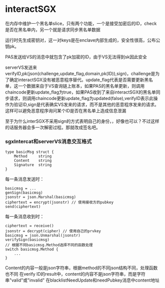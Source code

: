 # interactSGX

在内存中维护一个黑名单slice，只有两个功能，一个是接受加密后的ID，check是否在黑名单内，另一个就是请求同步黑名单数据

运行时先生成密钥对，这一对keys是在enclave内部生成的，安全性很高，公布公钥pk。

PAS发送给VS的消息中就包含了pk加密的ID，由于VS无法得到sk因此安全

serverVS发送来verifyID,pk(json(challenge,update_flag,domain,pk(ID)),sign)，challenge是为了确定interactSGX没有被恶意程序替代。update_flag代表是否需要更新黑名单，这一个数据来自于VS查询链上账本，如果PAS的黑名单更新，则调用chaincode更新update_flag为true，如果PAS收到了来自interactSGX的黑名单同步请求，则调用chaincode更新update_flag为updated(false),verifyID表示此操作为验证ID,sign是代表确实VS发来的请求，而不是其他的恶意程序发来的请求。这样可以避免恶意程序询问某个ID是否在黑名单上造成信息泄漏

至于为什么interSGX不采用sign的方式表明自己的身份，，好像也可以？不过这样的话服务器会多一次解密过程。那就改成签名吧。

### sgxIntercat和serverVS消息交互格式
```
type basicMsg struct {
	Method     string
	Content    string
    Signature  string
}
```
每一条消息发送时：
```
basicmsg = ...
genSign(basicmsg)
jsonstr = json.Marshal(basicmsg)
ciphertext = encrypt(jsonstr) // 使用接收方的pubkey
send(ciphertext)
```
每一条消息收到时：
```
ciphertext = receive()
jsonstr = decrypt(cipher) // 使用自己的prvkey
basicmsg = json.Unmarshal(jsonstr)
verifySign(basicmsg)
// 根据不同basicmsg.Method选择不同的函数处理
switch basicmsg.Method {
    ...
}
```
Content的内容一般是json字符串，根据method的不同json结构不同，处理函数也不同
在verify ID的result中，content的内容不是json字符串，而是字符串"valid"或"invalid"
在blacklistNeedUpdate和needPubkey消息中content地址

